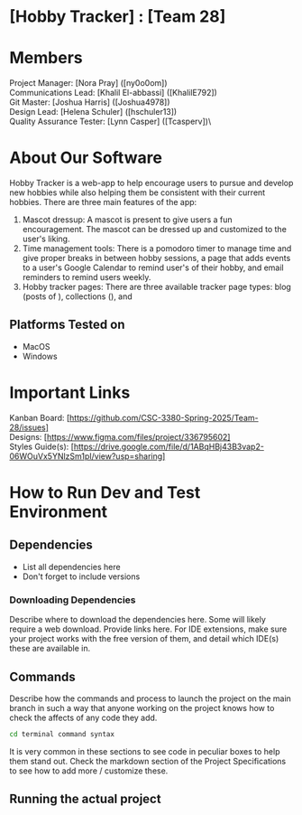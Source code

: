 # [Hobby Tracker] : [Team 28]
# Members
Project Manager: [Nora Pray] ([ny0o0om])\
Communications Lead: [Khalil El-abbassi] ([KhalilE792])\
Git Master: [Joshua Harris] ([Joshua4978])\
Design Lead: [Helena Schuler] ([hschuler13])\
Quality Assurance Tester: [Lynn Casper] ([Tcasperv])\

# About Our Software

Hobby Tracker is a web-app to help encourage users to pursue and develop new hobbies while also helping them be consistent with their current hobbies. There are three main features of the app:
1) Mascot dressup: A mascot is present to give users a fun encouragement. The mascot can be dressed up and customized to the user's liking.
2) Time management tools: There is a pomodoro timer to manage time and give proper breaks in between hobby sessions, a page that adds events to a user's Google Calendar to remind user's of their hobby, and email reminders
to remind users weekly.
3) Hobby tracker pages: There are three available tracker page types: blog (posts of ), collections (), and 

## Platforms Tested on
- MacOS
- Windows
# Important Links
Kanban Board: [https://github.com/CSC-3380-Spring-2025/Team-28/issues] \
Designs: [https://www.figma.com/files/project/336795602] \
Styles Guide(s): [https://drive.google.com/file/d/1ABqHBj43B3vap2-06WOuVx5YNlzSm1pI/view?usp=sharing]

# How to Run Dev and Test Environment

## Dependencies
- List all dependencies here
- Don't forget to include versions
### Downloading Dependencies
Describe where to download the dependencies here. Some will likely require a web download. Provide links here. For IDE extensions, make sure your project works with the free version of them, and detail which IDE(s) these are available in. 

## Commands
Describe how the commands and process to launch the project on the main branch in such a way that anyone working on the project knows how to check the affects of any code they add.

```sh
cd terminal command syntax
```

It is very common in these sections to see code in peculiar boxes to help them stand out. Check the markdown section of the Project Specifications to see how to add more / customize these.

## Running the actual project
